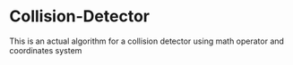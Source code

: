 # Collision-Detector
This is an actual algorithm for a collision detector using math operator and coordinates system
